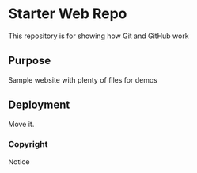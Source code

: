 # Starter Web Repo

This repository is for showing how Git and GitHub work

## Purpose

Sample website with plenty of files for demos

## Deployment

Move it.

### Copyright
Notice
